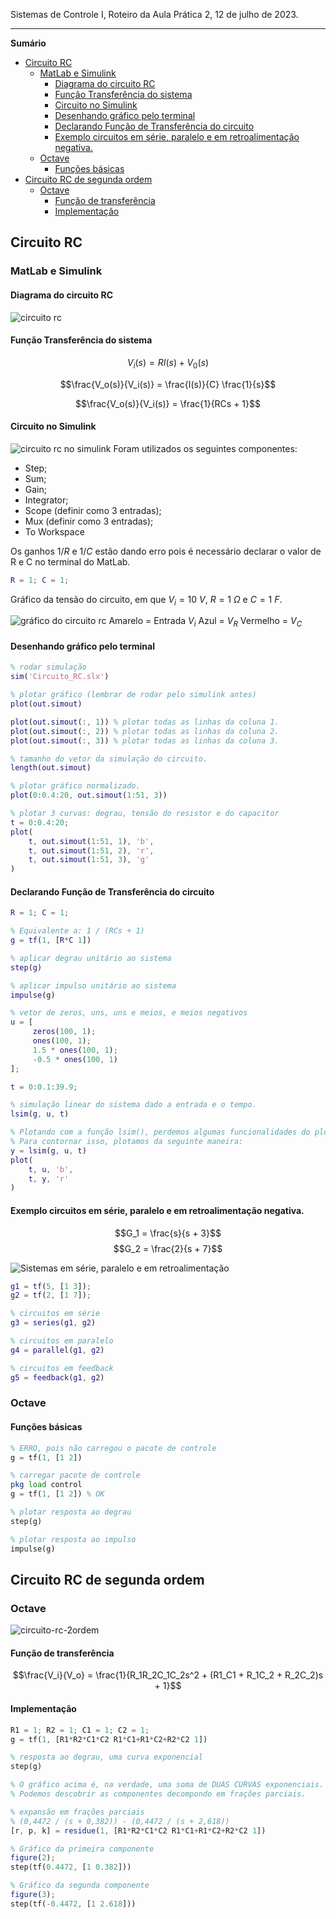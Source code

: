 Sistemas de Controle I, Roteiro da Aula Prática 2, 12 de julho de 2023.

---

**Sumário**

- [Circuito RC](#circuito-rc)
  - [MatLab e Simulink](#matlab-e-simulink)
    - [Diagrama do circuito RC](#diagrama-do-circuito-rc)
    - [Função Transferência do sistema](#função-transferência-do-sistema)
    - [Circuito no Simulink](#circuito-no-simulink)
    - [Desenhando gráfico pelo terminal](#desenhando-gráfico-pelo-terminal)
    - [Declarando Função de Transferência do circuito](#declarando-função-de-transferência-do-circuito)
    - [Exemplo circuitos em série, paralelo e em retroalimentação negativa.](#exemplo-circuitos-em-série-paralelo-e-em-retroalimentação-negativa)
  - [Octave](#octave)
    - [Funções básicas](#funções-básicas)
- [Circuito RC de segunda ordem](#circuito-rc-de-segunda-ordem)
  - [Octave](#octave-1)
    - [Função de transferência](#função-de-transferência)
    - [Implementação](#implementação)

## Circuito RC

### MatLab e Simulink

#### Diagrama do circuito RC

![circuito rc](imgs/circuito-rc.png)

#### Função Transferência do sistema

$$V_i(s) = RI(s) + V_0(s)$$

$$\frac{V_o(s)}{V_i(s)} = \frac{I(s)}{C} \frac{1}{s}$$

$$\frac{V_o(s)}{V_i(s)} = \frac{1}{RCs + 1}$$

#### Circuito no Simulink

![circuito rc no simulink](imgs/simulink-circuito-rc.png)
Foram utilizados os seguintes componentes: 
- Step;
- Sum;
- Gain;
- Integrator;
- Scope (definir como 3 entradas);
- Mux (definir como 3 entradas);
- To Workspace

Os ganhos $1/R$ e $1/C$ estão dando erro pois é necessário declarar o valor de R e C no terminal do MatLab.

```matlab
R = 1; C = 1;
```

Gráfico da tensão do circuito, em que $V_i = 10 \ V$, $R = 1 \ \Omega$ e $C = 1 \ F$.

![gráfico do circuito rc](imgs/grafico-circuito-rc.png)
Amarelo = Entrada $V_i$
Azul = $V_R$
Vermelho = $V_C$

#### Desenhando gráfico pelo terminal

```matlab
% rodar simulação
sim('Circuito_RC.slx')	

% plotar gráfico (lembrar de rodar pelo simulink antes)
plot(out.simout) 

plot(out.simout(:, 1)) % plotar todas as linhas da coluna 1.
plot(out.simout(:, 2)) % plotar todas as linhas da coluna 2.
plot(out.simout(:, 3)) % plotar todas as linhas da coluna 3.

% tamanho do vetor da simulação do circuito.
length(out.simout) 

% plotar gráfico normalizado.
plot(0:0.4:20, out.simout(1:51, 3)) 

% plotar 3 curvas: degrau, tensão do resistor e do capacitor
t = 0:0.4:20;
plot(
	t, out.simout(1:51, 1), 'b', 
	t, out.simout(1:51, 2), 'r', 
	t, out.simout(1:51, 3), 'g'
) 
```

#### Declarando Função de Transferência do circuito

```matlab
R = 1; C = 1;

% Equivalente a: 1 / (RCs + 1)
g = tf(1, [R*C 1]) 

% aplicar degrau unitário ao sistema
step(g) 

% aplicar impulso unitário ao sistema
impulse(g) 

% vetor de zeros, uns, uns e meios, e meios negativos
u = [
	 zeros(100, 1); 
	 ones(100, 1); 
	 1.5 * ones(100, 1); 
	 -0.5 * ones(100, 1)
];

t = 0:0.1:39.9;

% simulação linear do sistema dado a entrada e o tempo.
lsim(g, u, t) 

% Plotando com a função lsim(), perdemos algumas funcionalidades do plot().
% Para contornar isso, plotamos da seguinte maneira:
y = lsim(g, u, t)
plot(
	t, u, 'b', 
	t, y, 'r'
)
```

#### Exemplo circuitos em série, paralelo e em retroalimentação negativa.

$$G_1 = \frac{s}{s + 3}$$
$$G_2 = \frac{2}{s + 7}$$

![Sistemas em série, paralelo e em retroalimentação](imgs/serie-paralelo-feedback.png)

```matlab
g1 = tf(5, [1 3]);
g2 = tf(2, [1 7]);

% circuitos em série
g3 = series(g1, g2) 

% circuitos em paralelo
g4 = parallel(g1, g2)

% circuitos em feedback 
g5 = feedback(g1, g2)
```

### Octave

#### Funções básicas

```octave
% ERRO, pois não carregou o pacote de controle
g = tf(1, [1 2]) 

% carregar pacote de controle
pkg load control
g = tf(1, [1 2]) % OK

% plotar resposta ao degrau
step(g) 

% plotar resposta ao impulso
impulse(g) 
```

## Circuito RC de segunda ordem

### Octave


![circuito-rc-2ordem](imgs/circuito-rc-2ordem.png)

#### Função de transferência

$$\frac{V_i}{V_o} = \frac{1}{R_1R_2C_1C_2s^2 + (R1_C1 + R_1C_2 + R_2C_2)s + 1}$$

#### Implementação

```octave
R1 = 1; R2 = 1; C1 = 1; C2 = 1;
g = tf(1, [R1*R2*C1*C2 R1*C1+R1*C2+R2*C2 1])

% resposta ao degrau, uma curva exponencial
step(g) 

% O gráfico acima é, na verdade, uma soma de DUAS CURVAS exponenciais.
% Podemos descobrir as componentes decompondo em frações parciais.

% expansão em frações parciais
% (0,4472 / (s + 0,382)) - (0,4472 / (s + 2,618))
[r, p, k] = residue(1, [R1*R2*C1*C2 R1*C1+R1*C2+R2*C2 1]) 

% Gráfico da primeira componente
figure(2);
step(tf(0.4472, [1 0.382]))

% Gráfico da segunda componente
figure(3);
step(tf(-0.4472, [1 2.618]))
```